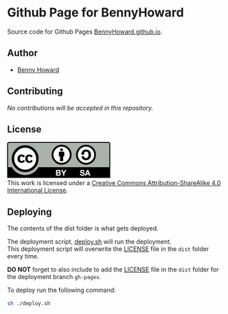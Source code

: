 # Github Page for BennyHoward

Source code for Github Pages [BennyHoward.github.io](https://BennyHoward.github.io).  

## Author

- [Benny Howard](mailto:bennyhoward.opensource@gmail.com)

## Contributing

*No contributions will be accepted in this repository.*  

## License

![Creative Commons License](./by-sa.svg)  
This work is licensed under a <a rel="license" href="http://creativecommons.org/licenses/by-sa/4.0/">Creative Commons Attribution-ShareAlike 4.0 International License</a>.  

## Deploying

The contents of the dist folder is what gets deployed.  

The deployment script, [deploy.sh](./deploy.sh) will run the deployment.  
This deployment script will overwrite the [LICENSE](./LICENSE) file in the `dist` folder every time.  

**DO NOT** forget to also include to add the [LICENSE](./LICENSE) file in the `dist` folder for the deployment branch `gh-pages`.  

To deploy run the following command:  

```sh
sh ./deploy.sh
```
